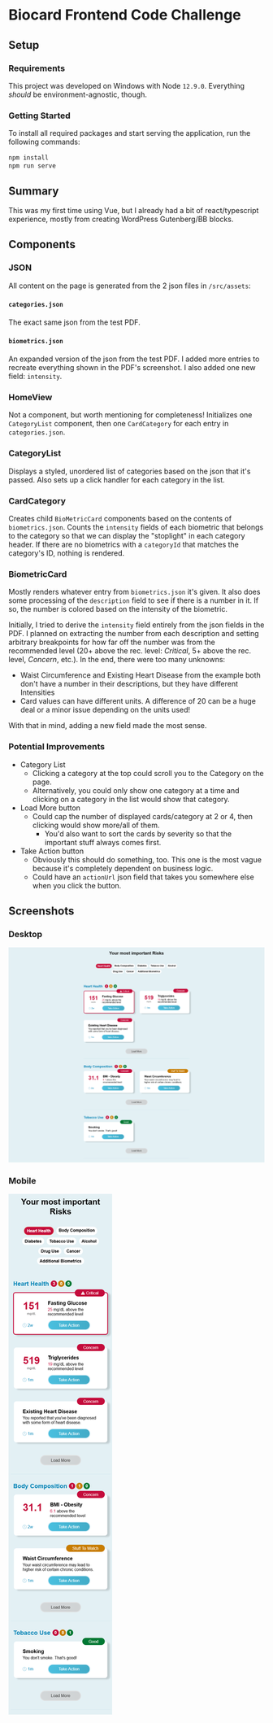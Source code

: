 # Biocard Frontend Code Challenge

## Setup
### Requirements
This project was developed on Windows with Node `12.9.0`. Everything *should* be environment-agnostic, though.

### Getting Started
To install all required packages and start serving the application, run the following commands:
```
npm install
npm run serve
```

## Summary
This was my first time using Vue, but I already had a bit of react/typescript experience, mostly from creating WordPress Gutenberg/BB blocks.

## Components
### JSON
All content on the page is generated from the 2 json files in `/src/assets`:
#### `categories.json`
The exact same json from the test PDF.

#### `biometrics.json`
An expanded version of the json from the test PDF. I added more entries to recreate everything shown in the PDF's screenshot. I also added one new field: `intensity`.

### HomeView
Not a component, but worth mentioning for completeness! Initializes one `CategoryList` component, then one `CardCategory` for each entry in `categories.json`.

### CategoryList
Displays a styled, unordered list of categories based on the json that it's passed. Also sets up a click handler for each category in the list.

### CardCategory
Creates child `BioMetricCard` components based on the contents of `biometrics.json`.  Counts the `intensity` fields of each biometric that belongs to the category so that we can display the "stoplight" in each category header. If there are no biometrics with a `categoryId` that matches the category's ID, nothing is rendered.

### BiometricCard
Mostly renders whatever entry from `biometrics.json` it's given. It also does some processing of the `description` field to see if there is a number in it. If so, the number is colored based on the intensity of the biometric.

Initially, I tried to derive the `intensity` field entirely from the json fields in the PDF. I planned on extracting the number from each description and setting arbitrary breakpoints for how far off the number was from the recommended level (20+ above the rec. level: *Critical*, 5+ above the rec. level, *Concern*, etc.).
In the end, there were too many unknowns:
* Waist Circumference and Existing Heart Disease from the example both don't have a number in their descriptions, but they have different Intensities
* Card values can have different units. A difference of 20 can be a huge deal or a minor issue depending on the units used!

With that in mind, adding a new field made the most sense.


### Potential Improvements
* Category List
    * Clicking a category at the top could scroll you to the Category on the page.
    * Alternatively, you could only show one category at a time and clicking on a category in the list would show that category.
* Load More button
    * Could cap the number of displayed cards/category at 2 or 4, then clicking would show more/all of them.
        * You'd also want to sort the cards by severity so that the important stuff always comes first.
* Take Action button
    * Obviously this should do something, too. This one is the most vague because it's completely dependent on business logic.
    * Could have an `actionUrl` json field that takes you somewhere else when you click the button.

## Screenshots
### Desktop
![Desktop Screenshot](/public/ss-desktop.png)


### Mobile
![Mobile Screenshot](/public/ss-mobile.png)